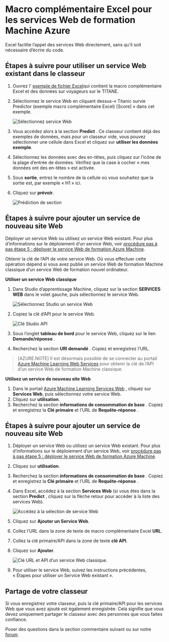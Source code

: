 <properties
    pageTitle="Macro complémentaire Excel pour les services Web de formation Machine | Microsoft Azure"
    description="Comment utiliser les services Web de formation Azure Machine directement dans Excel sans écrire de code."
    services="machine-learning"
    documentationCenter=""
    authors="tedway"
    manager="jhubbard"
    editor="cgronlun"
    tags=""/>

<tags
    ms.service="machine-learning"
    ms.devlang="na"
    ms.topic="article"
    ms.tgt_pltfrm="na"
    ms.workload="data-services"
    ms.date="10/05/2016"
    ms.author="tedway;garye" />

# <a name="excel-add-in-for-azure-machine-learning-web-services"></a>Macro complémentaire Excel pour les services Web de formation Machine Azure

Excel facilite l’appel des services Web directement, sans qu’il soit nécessaire d’écrire du code.

## <a name="steps-to-use-an-existing-web-service-in-the-workbook"></a>Étapes à suivre pour utiliser un service Web existant dans le classeur

1. Ouvrez l' [exemple de fichier Excel](http://aka.ms/amlexcel-sample-2)qui contient la macro complémentaire Excel et des données sur voyageurs sur le TITANE.
2. Sélectionnez le service Web en cliquant dessus-« Titanic survie Predictor (exemple macro complémentaire Excel) [Score] » dans cet exemple.

    ![Sélectionnez service Web][01]

3. Vous accédez alors à la section **Predict** .  Ce classeur contient déjà des exemples de données, mais pour un classeur vide, vous pouvez sélectionner une cellule dans Excel et cliquez sur **utiliser les données exemple**.
4. Sélectionnez les données avec des en-têtes, puis cliquez sur l’icône de la plage d’entrée de données.  Vérifiez que la case à cocher « mes données ont des en-têtes » est activée.
5. Sous **sortie**, entrez le nombre de la cellule où vous souhaitez que la sortie est, par exemple « H1 » ici.
6. Cliquez sur **prévoir**.

    ![Prédiction de section][02]

## <a name="steps-to-add-a-new-web-service"></a>Étapes à suivre pour ajouter un service de nouveau site Web

Déployer un service Web ou utilisez un service Web existant. Pour plus d’informations sur le déploiement d’un service Web, voir [procédure pas à pas étape 5 : déployer le service Web de formation Azure Machine](machine-learning-walkthrough-5-publish-web-service.md).

Obtenir la clé de l’API de votre service Web. Où vous effectuer cette opération dépend si vous avez publié un service Web de formation Machine classique d’un service Web de formation nouvel ordinateur.

**Utiliser un service Web classique** 

1. Dans Studio d’apprentissage Machine, cliquez sur la section **SERVICES WEB** dans le volet gauche, puis sélectionnez le service Web.

    ![Sélectionnez Studio un service Web][04]

2. Copiez la clé d’API pour le service Web.

    ![Clé Studio API][05]

3. Sous l’onglet **tableau de bord** pour le service Web, cliquez sur le lien **Demande/réponse** .
4. Recherchez la section **URI demandé** .  Copiez et enregistrez l’URL.

>[AZURE.NOTE] Il est désormais possible de se connecter au portail [Azure Machine Learning Web Services](https://services.azureml.net) pour obtenir la clé de l’API d’un service Web de formation Machine classique.

**Utilisez un service de nouveau site Web**

1. Dans le portail [Azure Machine Learning Services Web](https://services.azureml.net) , cliquez sur **Services Web**, puis sélectionnez votre service Web. 
2. Cliquez sur **utilisation**.
3. Recherchez la section **informations de consommation de base** . Copiez et enregistrez la **Clé primaire** et l’URL de **Requête-réponse** .


## <a name="steps-to-add-a-new-web-service"></a>Étapes à suivre pour ajouter un service de nouveau site Web

1. Déployer un service Web ou utilisez un service Web existant. Pour plus d’informations sur le déploiement d’un service Web, voir [procédure pas à pas étape 5 : déployer le service Web de formation Azure Machine](machine-learning-walkthrough-5-publish-web-service.md).
2. Cliquez sur **utilisation**.
3. Recherchez la section **informations de consommation de base** . Copiez et enregistrez la **Clé primaire** et l’URL de **Requête-réponse** .
2. Dans Excel, accédez à la section **Services Web** (si vous êtes dans la section **Predict** , cliquez sur la flèche retour pour accéder à la liste des services Web).

    ![Accédez à la sélection de service Web][03]
    
3. Cliquez sur **Ajouter un Service Web**.
4. Collez l’URL dans la zone de texte de macro complémentaire Excel **URL**.
5. Collez la clé primaire/API dans la zone de texte **clé API**.
6. Cliquez sur **Ajouter**.

    ![Clé URL et API d’un service Web classique.][06]

10. Pour utiliser le service Web, suivez les instructions précédentes, « Étapes pour utiliser un Service Web existant ».

## <a name="sharing-your-workbook"></a>Partage de votre classeur

Si vous enregistrez votre classeur, puis la clé primaire/API pour les services Web que vous avez ajouté est également enregistrée. Cela signifie que vous devez uniquement partager le classeur avec des personnes que vous faites confiance.

Poser des questions dans la section commentaire suivant ou sur notre [forum](http://go.microsoft.com/fwlink/?LinkID=403669&clcid=0x409).

[01]: ./media/machine-learning-excel-add-in-for-web-services/image1.png
[02]: ./media/machine-learning-excel-add-in-for-web-services/image2.png
[03]: ./media/machine-learning-excel-add-in-for-web-services/image3.png
[04]: ./media/machine-learning-excel-add-in-for-web-services/image4.png
[05]: ./media/machine-learning-excel-add-in-for-web-services/image5.png
[06]: ./media/machine-learning-excel-add-in-for-web-services/image6.png
